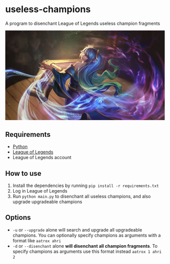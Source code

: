 # useless-champions
A program to disenchant League of Legends useless champion fragments

![A useless champion example](assets/sona.webp)

## Requirements
- [Python](https://www.python.org/downloads/)
- [League of Legends](https://www.leagueoflegends.com/)
- League of Legends account

## How to use
1. Install the dependencies by running `pip install -r requirements.txt`
2. Log in League of Legends
3. Run `python main.py` to disenchant all useless champions, and also upgrade upgradeable champions

## Options
- `-u` or `--upgrade` alone will search and upgrade all upgradeable champions. You can optionally specify champions as arguments with a format like `aatrox ahri`
- `-d` or `--disenchant` alone **will disenchant all champion fragments**. To specify champions as arguments use this format instead `aatrox 1 ahri 2`
